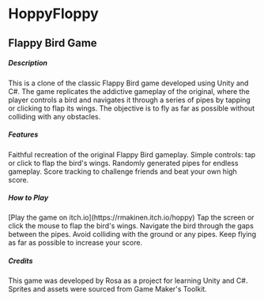# HoppyFloppy

<h2>Flappy Bird Game</h2>

<h5>Description</h5>
This is a clone of the classic Flappy Bird game developed using Unity and C#. The game replicates the addictive gameplay of the original, where the player controls a bird and navigates it through a series of pipes by tapping or clicking to flap its wings. The objective is to fly as far as possible without colliding with any obstacles.

<h5>Features</h5>
Faithful recreation of the original Flappy Bird gameplay.
Simple controls: tap or click to flap the bird's wings.
Randomly generated pipes for endless gameplay.
Score tracking to challenge friends and beat your own high score.

<h5>How to Play</h5>
[Play the game on itch.io](https://rmakinen.itch.io/hoppy)
Tap the screen or click the mouse to flap the bird's wings.
Navigate the bird through the gaps between the pipes.
Avoid colliding with the ground or any pipes.
Keep flying as far as possible to increase your score.
  
<h5>Credits</h5>
This game was developed by Rosa as a project for learning Unity and C#.
Sprites and assets were sourced from Game Maker's Toolkit.

